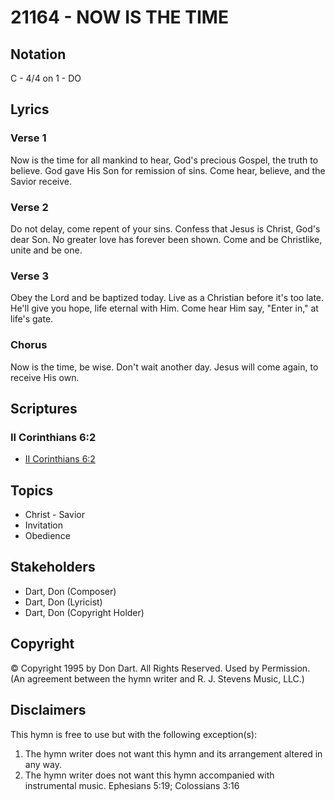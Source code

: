 # 21164 - NOW IS THE TIME

## Notation

C - 4/4 on 1 - DO

## Lyrics

### Verse 1

Now is the time for all mankind to hear, God's precious Gospel, the truth to believe. God gave His Son for remission of sins. Come hear, believe, and the Savior receive.

### Verse 2

Do not delay, come repent of your sins. Confess that Jesus is Christ, God's dear Son. No greater love has forever been shown. Come and be Christlike, unite and be one.

### Verse 3

Obey the Lord and be baptized today. Live as a Christian before it's too late. He'll give you hope, life eternal with Him. Come hear Him say, "Enter in," at life's gate.

### Chorus

Now is the time, be wise. Don't wait another day. Jesus will come again, to receive His own.


## Scriptures

### II Corinthians 6:2

- [II Corinthians 6:2](https://www.biblegateway.com/passage/?search=II%20Corinthians%206%3A2)


## Topics

- Christ - Savior
- Invitation
- Obedience

## Stakeholders

- Dart, Don (Composer)
- Dart, Don (Lyricist)
- Dart, Don (Copyright Holder)

## Copyright

© Copyright 1995 by Don Dart.  All Rights Reserved. Used by Permission.
(An agreement between the hymn writer and R. J. Stevens Music, LLC.)

## Disclaimers

This hymn is free to use but with the following exception(s):
1. The hymn writer does not want this hymn and its arrangement altered in any way.
2. The hymn writer does not want this hymn accompanied with instrumental music.
Ephesians 5:19; Colossians 3:16

